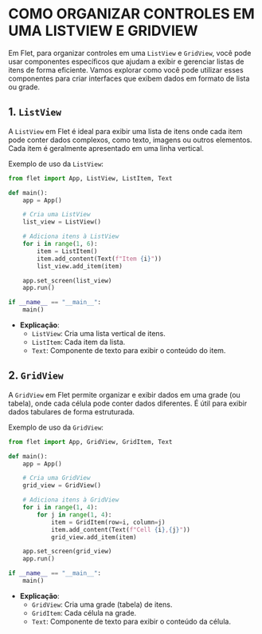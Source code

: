# COMO ORGANIZAR CONTROLES EM UMA LISTVIEW E GRIDVIEW
Em Flet, para organizar controles em uma `ListView` e `GridView`, você pode usar componentes específicos que ajudam a exibir e gerenciar listas de itens de forma eficiente. Vamos explorar como você pode utilizar esses componentes para criar interfaces que exibem dados em formato de lista ou grade.

## 1. `ListView`
A `ListView` em Flet é ideal para exibir uma lista de itens onde cada item pode conter dados complexos, como texto, imagens ou outros elementos. Cada item é geralmente apresentado em uma linha vertical.

Exemplo de uso da `ListView`:

```python
from flet import App, ListView, ListItem, Text

def main():
    app = App()

    # Cria uma ListView
    list_view = ListView()

    # Adiciona itens à ListView
    for i in range(1, 6):
        item = ListItem()
        item.add_content(Text(f"Item {i}"))
        list_view.add_item(item)

    app.set_screen(list_view)
    app.run()

if __name__ == "__main__":
    main()
```

- **Explicação**:
  - `ListView`: Cria uma lista vertical de itens.
  - `ListItem`: Cada item da lista.
  - `Text`: Componente de texto para exibir o conteúdo do item.

## 2. `GridView`
A `GridView` em Flet permite organizar e exibir dados em uma grade (ou tabela), onde cada célula pode conter dados diferentes. É útil para exibir dados tabulares de forma estruturada.

Exemplo de uso da `GridView`:

```python
from flet import App, GridView, GridItem, Text

def main():
    app = App()

    # Cria uma GridView
    grid_view = GridView()

    # Adiciona itens à GridView
    for i in range(1, 4):
        for j in range(1, 4):
            item = GridItem(row=i, column=j)
            item.add_content(Text(f"Cell {i},{j}"))
            grid_view.add_item(item)

    app.set_screen(grid_view)
    app.run()

if __name__ == "__main__":
    main()
```

- **Explicação**:
  - `GridView`: Cria uma grade (tabela) de itens.
  - `GridItem`: Cada célula na grade.
  - `Text`: Componente de texto para exibir o conteúdo da célula.

